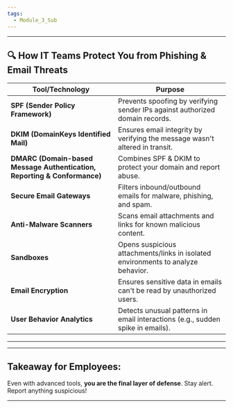 ```yaml
---
tags:
  - Module_3_Sub
---
```

---
## 🔍 **How IT Teams Protect You from Phishing & Email Threats**
| **Tool/Technology**                                                      | **Purpose**                                                                      |
| ------------------------------------------------------------------------ | -------------------------------------------------------------------------------- |
| **SPF (Sender Policy Framework)**                                        | Prevents spoofing by verifying sender IPs against authorized domain records.     |
| **DKIM (DomainKeys Identified Mail)**                                    | Ensures email integrity by verifying the message wasn't altered in transit.      |
| **DMARC (Domain-based Message Authentication, Reporting & Conformance)** | Combines SPF & DKIM to protect your domain and report abuse.                     |
| **Secure Email Gateways**                                                | Filters inbound/outbound emails for malware, phishing, and spam.                 |
| **Anti-Malware Scanners**                                                | Scans email attachments and links for known malicious content.                   |
| **Sandboxes**                                                            | Opens suspicious attachments/links in isolated environments to analyze behavior. |
| **Email Encryption**                                                     | Ensures sensitive data in emails can't be read by unauthorized users.            |
| **User Behavior Analytics**                                              | Detects unusual patterns in email interactions (e.g., sudden spike in emails).   |

---


----
## **Takeaway for Employees:**

Even with advanced tools, **you are the final layer of defense**. Stay alert. Report anything suspicious!

---
